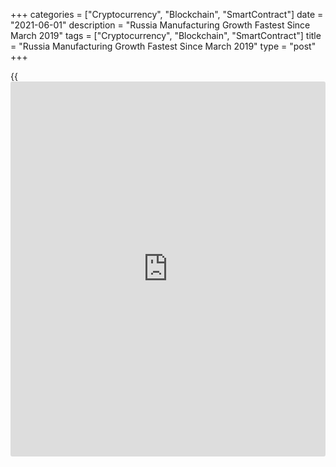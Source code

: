 +++
categories = ["Cryptocurrency", "Blockchain", "SmartContract"]
date = "2021-06-01"
description = "Russia Manufacturing Growth Fastest Since March 2019"
tags = ["Cryptocurrency", "Blockchain", "SmartContract"]
title = "Russia Manufacturing Growth Fastest Since March 2019"
type = "post"
+++

{{<iframe id="large-banner" src="https://www.bounty.group/#slide=2.0" width="100%" height="600" scrolling="no" style="border: 0px solid rgb(216, 221, 230); border-radius: 3px;">}}

Russia's manufacturing increased at the fastest in over two years in
May, survey data from IHS Markit showed Tuesday.

The IHS Markit Russia Manufacturing Purchasing Managers' Index, or PMI,
rose to 51.9 in May from 50.4 in April.

A PMI reading above 50 signals growth in the sector. The latest reading
was the highest since March 2019.

The rate of output growth increased at the fastest pace since February
and new order inflow expanded in May.

Suppliers' delivery time lengthened in May. Employment rose at the
fastest pace since December 2018 and backlogs of work declined further.

On the price front, input prices increased at a softer rate in May,
thought it was the second-quickest pace since February 2015.

The degree of confidence decreased to the lowest in four months, amid
soaring input prices and pressure on margins.

"Nonetheless, our current forecast anticipates a near 3 percent year-on-
year increase in industrial production during 2021," Sian Jones,
economist at IHS Markit, said.

For comments and feedback [contact](https://www.playgroundfx.com/contact/): editorial@rtt[news](https://www.letsplayfx.com/blog/forex-news-website/).com

[Economic News][1]

 **What parts of the world are seeing the best (and worst) economic
performances lately? Click[here][2] to check out our [Econ Scorecard][2]
and find out! See up-to-the-moment [ranking](https://www.playgroundfx.com/blog/crypto-exchange-ranking/)s for the best and worst
performers in [GDP][3], [unemployment rate][4], [inflation][5] and much
more.**

   1. www.rtt[news](https://www.letsplayfx.com/blog/forex-news-website/).com/Content/EconomicNews.aspx
   2. www.rtt[news](https://www.letsplayfx.com/blog/forex-news-website/).com/economic-scorecard/world-rank/industrial-production/highest-performance.aspx
   3. www.rtt[news](https://www.letsplayfx.com/blog/forex-news-website/).com/economic-scorecard/world-rank/GDP/highest-performance.aspx
   4. www.rtt[news](https://www.letsplayfx.com/blog/forex-news-website/).com/economic-scorecard/world-rank/unemployment-rate/lowest-performance.aspx
   5. www.rtt[news](https://www.letsplayfx.com/blog/forex-news-website/).com/economic-scorecard/world-rank/CPI/highest-performance.aspx